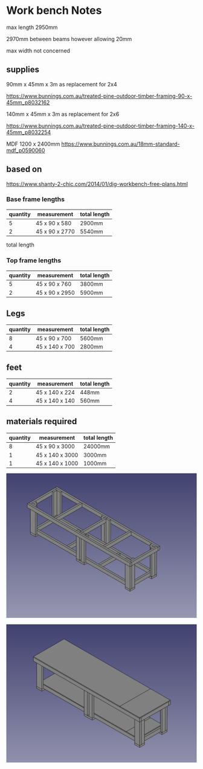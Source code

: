 # Work bench Notes

max length 2950mm

2970mm between beams however allowing 20mm

max width not concerned

## supplies

90mm x 45mm x 3m as replacement for 2x4

https://www.bunnings.com.au/treated-pine-outdoor-timber-framing-90-x-45mm_p8032162

140mm x 45mm x 3m as replacement for 2x6

https://www.bunnings.com.au/treated-pine-outdoor-timber-framing-140-x-45mm_p8032254

MDF 1200 x 2400mm
https://www.bunnings.com.au/18mm-standard-mdf_p0590060

## based on

https://www.shanty-2-chic.com/2014/01/dig-workbench-free-plans.html


### Base frame lengths

| quantity | measurement | total length |
|----------|-------------|--------------|
| 5        | 45 x 90 x 580 | 2900mm |
| 2        | 45 x 90 x 2770 | 5540mm |

total length

### Top frame lengths

| quantity | measurement | total length |
|----------|-------------|--------------|
| 5        | 45 x 90 x 760 | 3800mm |
| 2        | 45 x 90 x 2950 | 5900mm |



## Legs

| quantity | measurement | total length |
|----------|-------------|--------------|
| 8        | 45 x 90 x 700 | 5600mm |
| 4        | 45 x 140 x 700 | 2800mm |

## feet

| quantity | measurement | total length |
|----------|-------------|--------------|
| 2        | 45 x 140 x 224 | 448mm |
| 4        | 45 x 140 x 140 | 560mm |


## materials required

| quantity | measurement | total length |
|----------|-------------| --------------|
| 8    | 45 x 90 x 3000 | 24000mm |
| 1    | 45 x 140 x 3000 | 3000mm |
| 1    | 45 x 140 x 1000 | 1000mm |


![top_off](Workbench_top_off.png)

![top_on](Workbench_top_on.png)